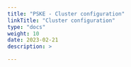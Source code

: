 ```yaml
---
title: "PSKE - Cluster configuration"
linkTitle: "Cluster configuration"
type: "docs"
weight: 10
date: 2023-02-21
description: >

---
```


